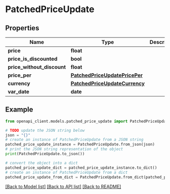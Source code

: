 # PatchedPriceUpdate


## Properties

Name | Type | Description | Notes
------------ | ------------- | ------------- | -------------
**price** | **float** |  | [optional] 
**price_is_discounted** | **bool** |  | [optional] 
**price_without_discount** | **float** |  | [optional] 
**price_per** | [**PatchedPriceUpdatePricePer**](PatchedPriceUpdatePricePer.md) |  | [optional] 
**currency** | [**PatchedPriceUpdateCurrency**](PatchedPriceUpdateCurrency.md) |  | [optional] 
**var_date** | **date** |  | [optional] 

## Example

```python
from openapi_client.models.patched_price_update import PatchedPriceUpdate

# TODO update the JSON string below
json = "{}"
# create an instance of PatchedPriceUpdate from a JSON string
patched_price_update_instance = PatchedPriceUpdate.from_json(json)
# print the JSON string representation of the object
print(PatchedPriceUpdate.to_json())

# convert the object into a dict
patched_price_update_dict = patched_price_update_instance.to_dict()
# create an instance of PatchedPriceUpdate from a dict
patched_price_update_from_dict = PatchedPriceUpdate.from_dict(patched_price_update_dict)
```
[[Back to Model list]](../README.md#documentation-for-models) [[Back to API list]](../README.md#documentation-for-api-endpoints) [[Back to README]](../README.md)


